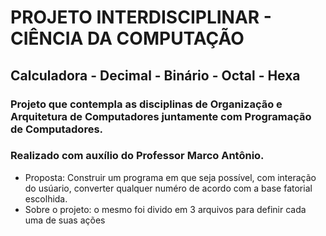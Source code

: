 # PROJETO INTERDISCIPLINAR - CIÊNCIA DA COMPUTAÇÃO 
## Calculadora - Decimal - Binário - Octal - Hexa
### Projeto que contempla as disciplinas de Organização e Arquitetura de Computadores juntamente com Programação de Computadores.
### Realizado com auxílio do Professor Marco Antônio.

* Proposta: Construir um programa em que seja possível, com interação do usúario, converter qualquer numéro de acordo com a base fatorial escolhida.
* Sobre o projeto: o mesmo foi divido em 3 arquivos para definir cada uma de suas ações
    
